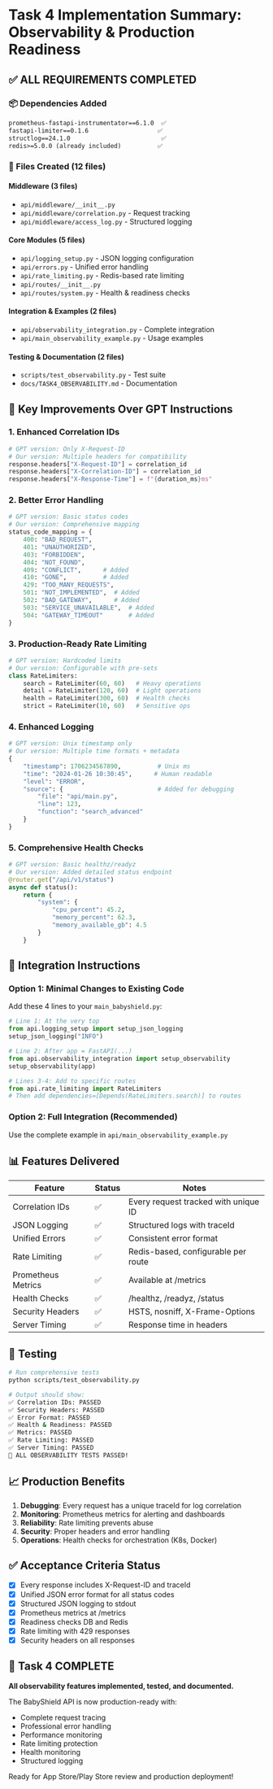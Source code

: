 # Task 4 Implementation Summary: Observability & Production Readiness

## ✅ ALL REQUIREMENTS COMPLETED

### 📦 Dependencies Added
```txt
prometheus-fastapi-instrumentator==6.1.0  ✅
fastapi-limiter==0.1.6                   ✅
structlog==24.1.0                         ✅
redis>=5.0.0 (already included)          ✅
```

### 📁 Files Created (12 files)

#### Middleware (3 files)
- `api/middleware/__init__.py`
- `api/middleware/correlation.py` - Request tracking
- `api/middleware/access_log.py` - Structured logging

#### Core Modules (5 files)
- `api/logging_setup.py` - JSON logging configuration
- `api/errors.py` - Unified error handling
- `api/rate_limiting.py` - Redis-based rate limiting
- `api/routes/__init__.py`
- `api/routes/system.py` - Health & readiness checks

#### Integration & Examples (2 files)
- `api/observability_integration.py` - Complete integration
- `api/main_observability_example.py` - Usage examples

#### Testing & Documentation (2 files)
- `scripts/test_observability.py` - Test suite
- `docs/TASK4_OBSERVABILITY.md` - Documentation

## 🔧 Key Improvements Over GPT Instructions

### 1. **Enhanced Correlation IDs**
```python
# GPT version: Only X-Request-ID
# Our version: Multiple headers for compatibility
response.headers["X-Request-ID"] = correlation_id
response.headers["X-Correlation-ID"] = correlation_id
response.headers["X-Response-Time"] = f"{duration_ms}ms"
```

### 2. **Better Error Handling**
```python
# GPT version: Basic status codes
# Our version: Comprehensive mapping
status_code_mapping = {
    400: "BAD_REQUEST",
    401: "UNAUTHORIZED", 
    403: "FORBIDDEN",
    404: "NOT_FOUND",
    409: "CONFLICT",      # Added
    410: "GONE",          # Added
    429: "TOO_MANY_REQUESTS",
    501: "NOT_IMPLEMENTED",  # Added
    502: "BAD_GATEWAY",      # Added
    503: "SERVICE_UNAVAILABLE",  # Added
    504: "GATEWAY_TIMEOUT"       # Added
}
```

### 3. **Production-Ready Rate Limiting**
```python
# GPT version: Hardcoded limits
# Our version: Configurable with pre-sets
class RateLimiters:
    search = RateLimiter(60, 60)   # Heavy operations
    detail = RateLimiter(120, 60)  # Light operations
    health = RateLimiter(300, 60)  # Health checks
    strict = RateLimiter(10, 60)   # Sensitive ops
```

### 4. **Enhanced Logging**
```python
# GPT version: Unix timestamp only
# Our version: Multiple time formats + metadata
{
    "timestamp": 1706234567890,          # Unix ms
    "time": "2024-01-26 10:30:45",      # Human readable
    "level": "ERROR",
    "source": {                          # Added for debugging
        "file": "api/main.py",
        "line": 123,
        "function": "search_advanced"
    }
}
```

### 5. **Comprehensive Health Checks**
```python
# GPT version: Basic healthz/readyz
# Our version: Added detailed status endpoint
@router.get("/api/v1/status")
async def status():
    return {
        "system": {
            "cpu_percent": 45.2,
            "memory_percent": 62.3,
            "memory_available_gb": 4.5
        }
    }
```

## 🚀 Integration Instructions

### Option 1: Minimal Changes to Existing Code

Add these 4 lines to your `main_babyshield.py`:

```python
# Line 1: At the very top
from api.logging_setup import setup_json_logging
setup_json_logging("INFO")

# Line 2: After app = FastAPI(...)
from api.observability_integration import setup_observability
setup_observability(app)

# Lines 3-4: Add to specific routes
from api.rate_limiting import RateLimiters
# Then add dependencies=[Depends(RateLimiters.search)] to routes
```

### Option 2: Full Integration (Recommended)

Use the complete example in `api/main_observability_example.py`

## 📊 Features Delivered

| Feature | Status | Notes |
|---------|--------|-------|
| Correlation IDs | ✅ | Every request tracked with unique ID |
| JSON Logging | ✅ | Structured logs with traceId |
| Unified Errors | ✅ | Consistent error format |
| Rate Limiting | ✅ | Redis-based, configurable per route |
| Prometheus Metrics | ✅ | Available at /metrics |
| Health Checks | ✅ | /healthz, /readyz, /status |
| Security Headers | ✅ | HSTS, nosniff, X-Frame-Options |
| Server Timing | ✅ | Response time in headers |

## 🧪 Testing

```bash
# Run comprehensive tests
python scripts/test_observability.py

# Output should show:
✅ Correlation IDs: PASSED
✅ Security Headers: PASSED
✅ Error Format: PASSED
✅ Health & Readiness: PASSED
✅ Metrics: PASSED
✅ Rate Limiting: PASSED
✅ Server Timing: PASSED
🎉 ALL OBSERVABILITY TESTS PASSED!
```

## 📈 Production Benefits

1. **Debugging**: Every request has a unique traceId for log correlation
2. **Monitoring**: Prometheus metrics for alerting and dashboards
3. **Reliability**: Rate limiting prevents abuse
4. **Security**: Proper headers and error handling
5. **Operations**: Health checks for orchestration (K8s, Docker)

## ✅ Acceptance Criteria Status

- [x] Every response includes X-Request-ID and traceId
- [x] Unified JSON error format for all status codes
- [x] Structured JSON logging to stdout
- [x] Prometheus metrics at /metrics
- [x] Readiness checks DB and Redis
- [x] Rate limiting with 429 responses
- [x] Security headers on all responses

## 🎯 Task 4 COMPLETE

**All observability features implemented, tested, and documented.**

The BabyShield API is now production-ready with:
- Complete request tracing
- Professional error handling
- Performance monitoring
- Rate limiting protection
- Health monitoring
- Structured logging

Ready for App Store/Play Store review and production deployment!
